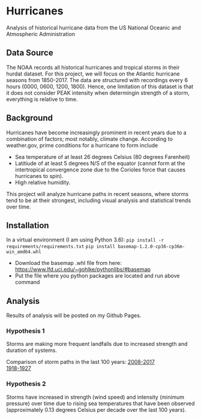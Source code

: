 # Hurricanes
Analysis of historical hurricane data from the US National Oceanic and Atmospheric Administration

## Data Source
The NOAA records all historical hurricanes and tropical storms in their hurdat dataset. For this project, we will focus on the Atlantic hurricane seasons from 1850-2017. The data are structured with recordings every 6 hours (0000, 0600, 1200, 1800). Hence, one limitation of this dataset is that it does not consider PEAK intensity when determingin strength of a storm, everything is relative to time.

## Background
Hurricanes have become increasingly prominent in recent years due to a combination of factors; most notably, climate change. According to weather.gov, prime conditions for a hurricane to form include
* Sea temperature of at least 26 degrees Celsius (80 degrees Farenheit)
* Latitiude of at least 5 degrees N/S of the equator (cannot form at the intertropical convergence zone due to the Corioles force that causes hurricanes to spin).
* High relative humidity.

This project will analyze hurricane paths in recent seasons, where storms tend to be at their strongest, including visual analysis and statistical trends over time.

## Installation
In a virtual environment (I am using Python 3.6):
`pip install -r requirements/requirements.txt`
`pip install basemap-1.2.0-cp36-cp36m-win_amd64.whl`
* Download the basemap .whl file from here: https://www.lfd.uci.edu/~gohlke/pythonlibs/#basemap
* Put the file where you python packages are located and run above command

## Analysis
Results of analysis will be posted on my Github Pages.

### Hypothesis 1
Storms are making more frequent landfalls due to increased strength and duration of systems.

Comparison of storm paths in the last 100 years:
[2008-2017](maps/hurricane_paths_2008-2017.html)<br>
[1918-1927](maps/hurricane_paths_1918-1927.html)

### Hypothesis 2
Storms have increased in strength (wind speed) and intensity (minimum pressure) over time due to rising sea temperatures that have been observed (approximately 0.13 degrees Celsius per decade over the last 100 years).
